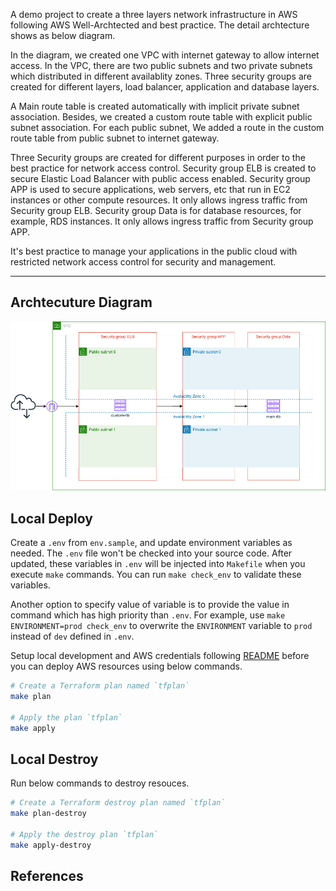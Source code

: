 A demo project to create a three layers network infrastructure in AWS following AWS Well-Archtected and best practice. The detail archtecture shows as below diagram. 

In the diagram, we created one VPC with internet gateway to allow internet access. In the VPC, there are two public subnets and two private subnets which distributed in different availablity zones. Three security groups are created for different layers, load balancer, application and database layers. 

A Main route table is created automatically with implicit private subnet association. Besides, we created a custom route table with explicit public subnet association. For each public subnet, We added a route in the custom route table from public subnet to internet gateway.

Three Security groups are created for different purposes in order to the best practice for network access control. Security group ELB is created to secure Elastic Load Balancer with public access enabled. Security group APP is used to secure applications, web servers, etc that run in EC2 instances or other compute resources. It only allows ingress traffic from Security group ELB. Security group Data is for database resources, for example, RDS instances. It only allows ingress traffic from Security group APP.

It's best practice to manage your applications in the public cloud with restricted network access control for security and management.
___

## Archtecuture Diagram

![Archtecuture Diagram](arch-diagram.png)

## Local Deploy
Create a `.env` from `env.sample`, and update environment variables as needed. The `.env` file won't be checked into your source code. After updated, these variables in `.env` will be injected into `Makefile` when you execute `make` commands. You can run `make check_env` to validate these variables. 

Another option to specify value of variable is to provide the value in command which has high priority than `.env`. For example, use `make ENVIRONMENT=prod check_env` to overwrite the `ENVIRONMENT` variable to `prod` instead of `dev` defined in `.env`.

Setup local development and AWS credentials following [README](../README.md) before you can deploy AWS resources using below commands.

```bash
# Create a Terraform plan named `tfplan`
make plan

# Apply the plan `tfplan`
make apply
```

## Local Destroy
Run below commands to destroy resouces.

```bash
# Create a Terraform destroy plan named `tfplan`
make plan-destroy

# Apply the destroy plan `tfplan`
make apply-destroy
```

## References